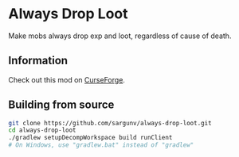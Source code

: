 # Always Drop Loot

Make mobs always drop exp and loot, regardless of cause of death.

## Information

Check out this mod on [CurseForge][].

## Building from source

```bash
git clone https://github.com/sargunv/always-drop-loot.git
cd always-drop-loot
./gradlew setupDecompWorkspace build runClient
# On Windows, use "gradlew.bat" instead of "gradlew"
```

[CurseForge]: https://minecraft.curseforge.com/projects/always-drop-loot
